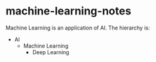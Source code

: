 # machine-learning-notes

Machine Learning is an application of AI. The hierarchy is:
 * AI
   * Machine Learning
     * Deep Learning

